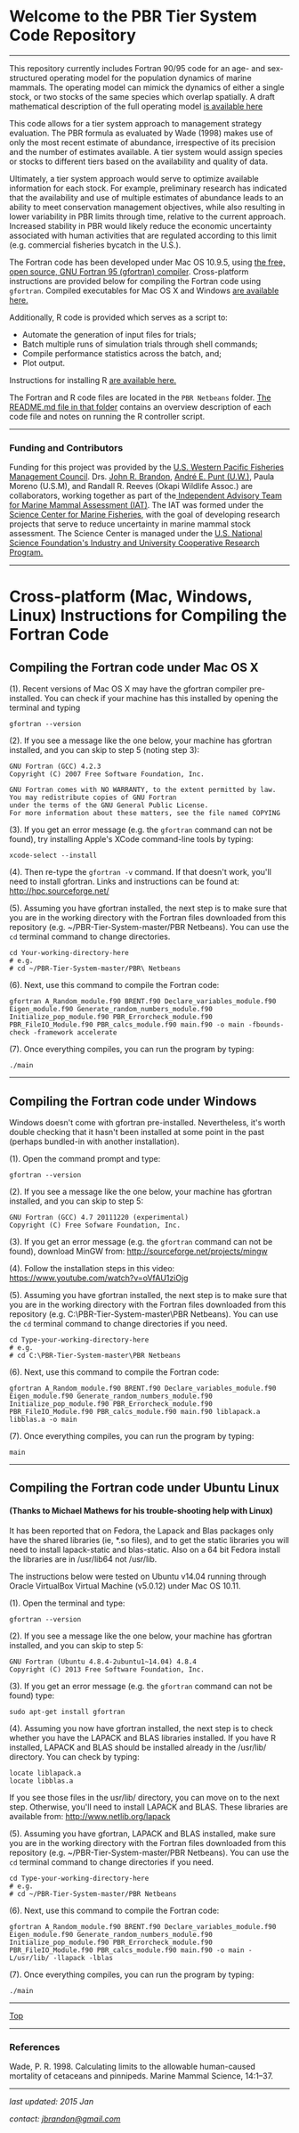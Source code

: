 # Welcome to the PBR Tier System Code Repository

--------------------------------------------------------------------------------

This repository currently includes Fortran 90/95 code for an age- and sex-structured operating model for the population dynamics of marine mammals. The operating model can mimick the dynamics of either a single stock, or two stocks of the same species which overlap spatially. A draft mathematical description of the full operating model <a href="https://www.dropbox.com/sh/qga2x5sq2h41vfp/AADlfFXYeO9MjfjrRor4-Z1Ca?dl=0" target="_blank">is available here</a>

This code allows for a tier system approach to management strategy evaluation. The PBR formula as evaluated by Wade (1998) makes use of only the most recent estimate of abundance, irrespective of its precision and the number of estimates available. A tier system would assign species or stocks to different tiers based on the availability and quality of data. 

Ultimately, a tier system approach would serve to optimize available information for each stock. For example, preliminary research has indicated that the availability and use of multiple estimates of abundance leads to an ability to meet conservation management objectives, while also resulting in lower variability in PBR limits through time, relative to the current approach. Increased stability in PBR would likely reduce the economic uncertainty associated with human activities that are regulated according to this limit (e.g. commercial fisheries bycatch in the U.S.).

The Fortran code has been developed under Mac OS 10.9.5, using <a href="https://gcc.gnu.org/wiki/GFortran" target="_blank">the free, open source, GNU Fortran 95 (gfortran) compiler</a>. Cross-platform instructions are provided below for compiling the Fortran code using `gfortran`. Compiled executables for Mac OS X and Windows <a href="https://www.dropbox.com/sh/qga2x5sq2h41vfp/AADlfFXYeO9MjfjrRor4-Z1Ca?dl=0" target="_blank">are available here.</a> 

Additionally, R code is provided which serves as a script to: 

  * Automate the generation of input files for trials; 
  * Batch multiple runs of simulation trials through shell commands; 
  * Compile performance statistics across the batch, and; 
  * Plot output. 
  
Instructions for installing R  <a href="https://cran.r-project.org/" target="_blank">are available here.</a> 

The Fortran and R code files are located in the `PBR Netbeans` folder. <a href="https://github.com/John-Brandon/PBR-Tier-System/tree/master/PBR%20Netbeans" target="_blank">The README.md file in that folder</a> contains an overview description of each code file and notes on running the R controller script.  

--------------------------------------------------------------------------------

### Funding and Contributors
Funding for this project was provided by the <a href="http://www.wpcouncil.org/about-us/" target="_blank">U.S. Western Pacific Fisheries Management Council</a>. Drs. <a href="https://www.linkedin.com/in/john-brandon-b5690a26" target="_blank">John R. Brandon</a>, <a href="https://fish.uw.edu/faculty/andre-punt/" target="_blank">Andr&eacute; E. Punt (U.W.)</a>, Paula Moreno (U.S.M), and Randall R. Reeves (Okapi Wildlife Assoc.) are collaborators, working together as part of the<a href="http://gcrl.usm.edu/scemfis/marine.mammal.asssessment.team.php" target="_blank"> Independent Advisory Team for Marine Mammal Assessment (IAT)</a>. The IAT was formed under the <a href="http://scemfis.org/aboutus.html" target="_blank">Science Center for Marine Fisheries</a>, with the goal of developing research projects that serve to reduce uncertainty in marine mammal stock assessment. The Science Center is managed under the <a href="http://www.nsf.gov/eng/iip/iucrc/program.jsp" target="_blank">U.S. National Science Foundation's Industry and University Cooperative Research Program.</a> 

--------------------------------------------------------------------------------

# Cross-platform (Mac, Windows, Linux) Instructions for Compiling the Fortran Code 

## Compiling the Fortran code under Mac OS X
(1). Recent versions of Mac OS X may have the gfortran compiler pre-installed. You can check if your machine has this installed by opening the terminal and typing
```shell
gfortran --version
``` 
(2). If you see a message like the one below, your machine has gfortran installed, and you can skip to step 5 (noting step 3):
```shell
GNU Fortran (GCC) 4.2.3
Copyright (C) 2007 Free Software Foundation, Inc.

GNU Fortran comes with NO WARRANTY, to the extent permitted by law.
You may redistribute copies of GNU Fortran
under the terms of the GNU General Public License.
For more information about these matters, see the file named COPYING
```
(3). If you get an error message (e.g. the `gfortran` command can not be found), try installing Apple's XCode command-line tools by typing:
```shell
xcode-select --install
```
(4). Then re-type the `gfortran -v` command. If that doesn't work, you'll need to install gfortran. Links and instructions can be found at: http://hpc.sourceforge.net/

(5). Assuming you have gfortran installed, the next step is to make sure that you are in the working directory with the Fortran files downloaded from this repository (e.g. ~/PBR-Tier-System-master/PBR Netbeans). You can use the `cd` terminal command to change directories.
```shell
cd Your-working-directory-here
# e.g.
# cd ~/PBR-Tier-System-master/PBR\ Netbeans
```
(6). Next, use this command to compile the Fortran code:
```shell
gfortran A_Random_module.f90 BRENT.f90 Declare_variables_module.f90 Eigen_module.f90 Generate_random_numbers_module.f90 Initialize_pop_module.f90 PBR_Errorcheck_module.f90 PBR_FileIO_Module.f90 PBR_calcs_module.f90 main.f90 -o main -fbounds-check -framework accelerate 
```
(7). Once everything compiles, you can run the program by typing:
```shell
./main
```
--------------------------------------------------------------------------------

## Compiling the Fortran code under Windows
Windows doesn't come with gfortran pre-installed. Nevertheless, it's worth double checking that it hasn't been installed at some point in the past (perhaps bundled-in with another installation).  

(1). Open the command prompt and type: 
```shell
gfortran --version
```
(2). If you see a message like the one below, your machine has gfortran installed, and you can skip to step 5:
```shell
GNU Fortran (GCC) 4.7 20111220 (experimental)
Copyright (C) Free Sofware Foundation, Inc.
```
(3). If you get an error message (e.g. the `gfortran` command can not be found), download MinGW from: http://sourceforge.net/projects/mingw

(4). Follow the installation steps in this video: https://www.youtube.com/watch?v=oVfAU1ziOjg

(5). Assuming you have gfortran installed, the next step is to make sure that you are in the working directory with the Fortran files downloaded from this repository (e.g. C:\PBR-Tier-System-master\PBR Netbeans). You can use the `cd` terminal command to change directories if you need.
```shell
cd Type-your-working-directory-here
# e.g.
# cd C:\PBR-Tier-System-master\PBR Netbeans
```

(6). Next, use this command to compile the Fortran code:
```shell
gfortran A_Random_module.f90 BRENT.f90 Declare_variables_module.f90 Eigen_module.f90 Generate_random_numbers_module.f90 Initialize_pop_module.f90 PBR_Errorcheck_module.f90 PBR_FileIO_Module.f90 PBR_calcs_module.f90 main.f90 liblapack.a libblas.a -o main 
```

(7). Once everything compiles, you can run the program by typing:
```shell
main
```
--------------------------------------------------------------------------------

## Compiling the Fortran code under Ubuntu Linux 
#### (Thanks to Michael Mathews for his trouble-shooting help with Linux)

It has been reported that on Fedora, the Lapack and Blas packages only have the shared libraries (ie, *.so files), and to get the static libraries you will need to install lapack-static and blas-static. Also on a 64 bit Fedora install the libraries are in /usr/lib64 not /usr/lib.

The instructions below were tested on Ubuntu v14.04 running through Oracle VirtualBox Virtual Machine (v5.0.12) under Mac OS 10.11.

(1). Open the terminal and type: 
```shell
gfortran --version
```
(2). If you see a message like the one below, your machine has gfortran installed, and you can skip to step 5:
```shell
GNU Fortran (Ubuntu 4.8.4-2ubuntu1~14.04) 4.8.4
Copyright (C) 2013 Free Software Foundation, Inc.
```
(3). If you get an error message (e.g. the `gfortran` command can not be found) type:
```shell
sudo apt-get install gfortran
```
(4). Assuming you now have gfortran installed, the next step is to check whether you have the LAPACK and BLAS libraries installed. If you have R installed, LAPACK and BLAS should be installed already in the /usr/lib/ directory. You can check by typing:
```shell
locate liblapack.a
locate libblas.a
```
If you see those files in the usr/lib/ directory, you can move on to the next step. Otherwise, you'll need to install LAPACK and BLAS. These libraries are available from: http://www.netlib.org/lapack

(5). Assuming you have gfortran, LAPACK and BLAS installed, make sure you are in the working directory with the Fortran files downloaded from this repository (e.g. ~/PBR-Tier-System-master/PBR Netbeans). You can use the `cd` terminal command to change directories if you need.
```shell
cd Type-your-working-directory-here
# e.g.
# cd ~/PBR-Tier-System-master/PBR Netbeans
```
(6). Next, use this command to compile the Fortran code:
```shell
gfortran A_Random_module.f90 BRENT.f90 Declare_variables_module.f90 Eigen_module.f90 Generate_random_numbers_module.f90 Initialize_pop_module.f90 PBR_Errorcheck_module.f90 PBR_FileIO_Module.f90 PBR_calcs_module.f90 main.f90 -o main -L/usr/lib/ -llapack -lblas 
```
(7). Once everything compiles, you can run the program by typing:
```shell
./main
```

--------------------------------------------------------------------------------

[Top](#welcome-to-the-pbr-tier-system-code-repository)

--------------------------------------------------------------------------------

### References
Wade, P. R. 1998. Calculating limits to the allowable human-caused mortality of cetaceans and pinnipeds. Marine Mammal Science, 14:1–37. 

--------------------------------------------------------------------------------
*last updated: 2015 Jan*

*contact: jbrandon@gmail.com*



